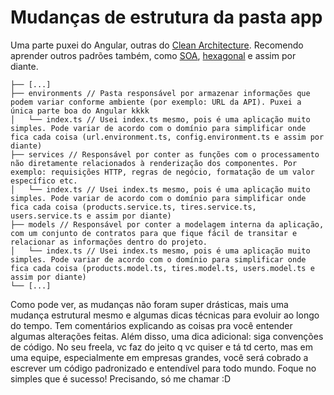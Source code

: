 # Mudanças de estrutura da pasta app

Uma parte puxei do Angular, outras do [Clean Architecture](https://blog.cleancoder.com/uncle-bob/2012/08/13/the-clean-architecture.html). Recomendo aprender outros padrões também, como [SOA](https://aws.amazon.com/pt/what-is/service-oriented-architecture/), [hexagonal](https://medium.com/ssense-tech/hexagonal-architecture-there-are-always-two-sides-to-every-story-bc0780ed7d9c) e assim por diante.

```
├── [...]
├── environments // Pasta responsável por armazenar informações que podem variar conforme ambiente (por exemplo: URL da API). Puxei a única parte boa do Angular kkkk
│   └── index.ts // Usei index.ts mesmo, pois é uma aplicação muito simples. Pode variar de acordo com o domínio para simplificar onde fica cada coisa (url.environment.ts, config.environment.ts e assim por diante)
├── services // Responsável por conter as funções com o processamento não diretamente relacionados à renderização dos componentes. Por exemplo: requisições HTTP, regras de negócio, formatação de um valor específico etc.
│   └── index.ts // Usei index.ts mesmo, pois é uma aplicação muito simples. Pode variar de acordo com o domínio para simplificar onde fica cada coisa (products.service.ts, tires.service.ts, users.service.ts e assim por diante)
├── models // Responsável por conter a modelagem interna da aplicação, com um conjunto de contratos para que fique fácil de transitar e relacionar as informações dentro do projeto.
│   └── index.ts // Usei index.ts mesmo, pois é uma aplicação muito simples. Pode variar de acordo com o domínio para simplificar onde fica cada coisa (products.model.ts, tires.model.ts, users.model.ts e assim por diante)
└── [...]
```

Como pode ver, as mudanças não foram super drásticas, mais uma mudança estrutural mesmo e algumas dicas técnicas para evoluir ao longo do tempo. Tem comentários explicando as coisas pra você entender algumas alterações feitas. Além disso, uma dica adicional: siga convenções de código. No seu freela, vc faz do jeito q vc quiser e tá td certo, mas em uma equipe, especialmente em empresas grandes, você será cobrado a escrever um código padronizado e entendível para todo mundo. Foque no simples que é sucesso! Precisando, só me chamar :D